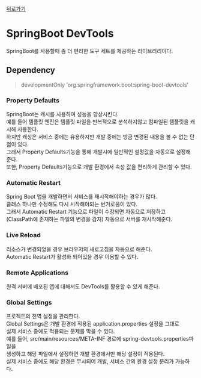 [뒤로가기](../../../README.md)<br>

# SpringBoot DevTools

SpringBoot를 사용할때 좀 더 편리한 도구 세트를 제공하는 라이브러리이다.

## Dependency

> developmentOnly 'org.springframework.boot:spring-boot-devtools'

### Property Defaults

SpringBoot는 캐시를 사용하여 성능을 향상시킨다.<br>
예를 들어 템플릿 엔진은 템플릿 파일을 반복적으로 분석하지않고 컴파일된 템플릿을 캐시해 사용한다.<br>
하지만 캐싱은 서비스 중에는 유용하지만 개발 중에는 방금 변경된 내용을 볼 수 없는 단점이 있다.<br>
그래서 Property Defaults기능을 통해 개발시에 일반적인 설정값을 자동으로 설정해준다.<br>
또한, Property Defaults기능으로 개발 환경에서 속성 값을 편리하게 관리할 수 있다.<br>

### Automatic Restart

Spring Boot 앱을 개발하면서 서비스를 재시작해야하는 경우가 많다.<br>
클래스 하나만 수정해도 다시 시작해야되는 번거로움이 있다.<br>
그래서 Automatic Restart 기능으로 파일이 수정되면 자동으로 저장하고<br>
(ClassPath에 존재하는 파일의 변경을 감지) 자동으로 서버를 재시작해준다.<br>

### Live Reload

리소스가 변경되었을 경우 브라우저의 새로고침을 자동으로 해준다.<br>
Automatic Restart가 활성화 되어있을 경우 이용할 수 있다.<br>

### Remote Applications

원격 서버에 배포된 앱에 대해서도 DevTools를 활용할 수 있게 해준다.

### Global Settings

프로젝트의 전역 설정을 관리한다.<br>
Global Settings은 개발 환경에 적용된 application.properties 설정을 그대로<br>
실제 서비스 중에도 적용되는 문제를 막을 수 있다.<br>
예를 들어, src/main/resources/META-INF 경로에 spring-devtools.properties파일을<br>
생성하고 해당 파일에서 설정하면 개발 환경에서만 해당 설정이 적용된다.<br>
실제 서비스 중에도 해당 환경은 무시되어 개발, 서비스 간의 환경 설정 분리가 가능하다.<br>
